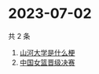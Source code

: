 # 2023-07-02

共 2 条

<!-- BEGIN ZHIHUSEARCH -->
<!-- 最后更新时间 Sun Jul 02 2023 00:08:16 GMT+0800 (China Standard Time) -->
1. [山河大学是什么梗](https://www.zhihu.com/search?q=山河大学是什么梗)
1. [中国女篮晋级决赛](https://www.zhihu.com/search?q=中国女篮晋级决赛)
<!-- END ZHIHUSEARCH -->
